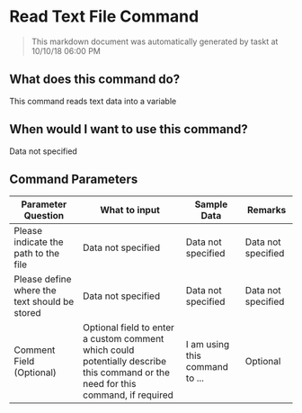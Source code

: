 <!--TITLE: Read Text File Command -->
<!-- SUBTITLE: a command in the Text File Commands group -->
# Read Text File Command


> This markdown document was automatically generated by taskt at 10/10/18 06:00 PM


## What does this command do?
This command reads text data into a variable


## When would I want to use this command?
Data not specified


## Command Parameters
| Parameter Question   	| What to input  	|  Sample Data 	| Remarks  	|
| ---                    | ---               | ---           | ---       |
|Please indicate the path to the file|Data not specified|Data not specified|Data not specified|
|Please define where the text should be stored|Data not specified|Data not specified|Data not specified|
|Comment Field (Optional)|Optional field to enter a custom comment which could potentially describe this command or the need for this command, if required|I am using this command to ...|Optional|


